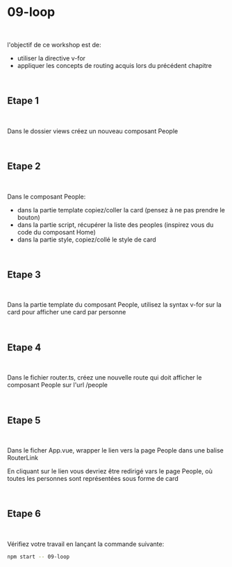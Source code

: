 # 09-loop

<br/>

l'objectif de ce workshop est de:
- utiliser la directive v-for
- appliquer les concepts de routing acquis lors du précédent chapitre


<br/>

## Etape 1

<br/>

Dans le dossier views créez un nouveau composant People

<br/> 

## Etape 2

<br/>

Dans le composant People:
- dans la partie template copiez/coller la card (pensez à ne pas prendre le bouton)
- dans la partie script, récupérer la liste des peoples (inspirez vous du code du composant Home)
- dans la partie style, copiez/collé le style de card

<br />

## Etape 3

<br/>

Dans la partie template du composant People, utilisez la syntax v-for sur la card pour afficher une card par personne

<br/>

## Etape 4

<br/>

Dans le fichier router.ts, créez une nouvelle route qui doit afficher le composant People sur l'url /people

<br />

## Etape 5

<br/>

Dans le ficher App.vue, wrapper le lien vers la page People dans une balise RouterLink

En cliquant sur le lien vous devriez être redirigé vars le page People, où toutes les personnes sont représentées sous forme de card

<br/>

## Etape 6

<br/>

Vérifiez votre travail en lançant la commande suivante:

```bash
npm start -- 09-loop
```
